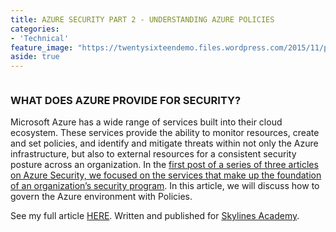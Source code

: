 ```yaml
---
title: AZURE SECURITY PART 2 - UNDERSTANDING AZURE POLICIES
categories:
- 'Technical'
feature_image: "https://twentysixteendemo.files.wordpress.com/2015/11/post.png"
aside: true
---
```



<figure class="wp-block-image size-large"><img src="https://captainhyperscaler.files.wordpress.com/2019/10/afilliatebadgblue.jpg?w=900" alt="" class="wp-image-69"/></figure>

<h3 id="what-does-azure-provide-for-security">WHAT DOES AZURE PROVIDE FOR SECURITY?</h3>

Microsoft Azure has a wide range of services built into their cloud ecosystem. These services provide the ability to monitor resources, create and set policies, and identify and mitigate threats within not only the Azure infrastructure, but also to external resources for a consistent security posture across an organization. In the <a href="https://www.skylinesacademy.com/blog/2020/2/5/azure-security-part-1">first post of a series of three articles on Azure Security, we focused on the services that make up the foundation of an organization’s security program</a>. In this article, we will discuss how to govern the Azure environment with Policies.

See my full article <a href="https://www.skylinesacademy.com/blog/2020/3/3/azure-security-part-2-understanding-azure-policies" target="_blank" rel="noreferrer noopener" aria-label=" (opens in a new tab)">HERE</a>. Written and published for <a rel="noreferrer noopener" href="https://courses.skylinesacademy.com/?affcode=180879_p1mljie2" target="_blank">Skylines Academy</a>.
